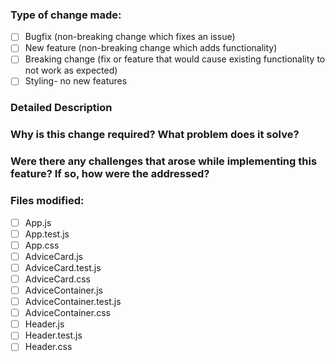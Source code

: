 ### Type of change made:
- [ ] Bugfix (non-breaking change which fixes an issue)
- [ ] New feature (non-breaking change which adds functionality)
- [ ] Breaking change (fix or feature that would cause existing functionality to not work as expected)
- [ ] Styling- no new features

### Detailed Description

### Why is this change required? What problem does it solve?

### Were there any challenges that arose while implementing this feature? If so, how were the addressed?

### Files modified:
- [ ] App.js
- [ ] App.test.js
- [ ] App.css
- [ ] AdviceCard.js
- [ ] AdviceCard.test.js
- [ ] AdviceCard.css
- [ ] AdviceContainer.js
- [ ] AdviceContainer.test.js
- [ ] AdviceContainer.css
- [ ] Header.js
- [ ] Header.test.js
- [ ] Header.css
